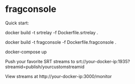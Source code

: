 # fragconsole
Quick start:

docker build -t srtrelay -f Dockerfile.srtrelay .

docker build -t fragconsole -f Dockerfile.fragconsole .

docker-compose up

Push your favorite SRT streams to srt://your-docker-ip:1935?streamid=publish/yourcustomstreamid

View streams at http://your-docker-ip:3000/monitor